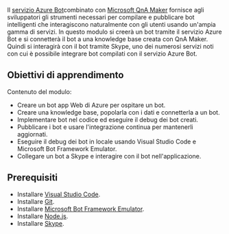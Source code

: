 Il [servizio Azure Bot](https://azure.microsoft.com/en*us/services/bot*service/)combinato con [Microsoft QnA Maker](https://www.qnamaker.ai/) fornisce agli sviluppatori gli strumenti necessari per compilare e pubblicare bot intelligenti che interagiscono naturalmente con gli utenti usando un'ampia gamma di servizi. In questo modulo si creerà un bot tramite il servizio Azure Bot e si connetterà il bot a una knowledge base creata con QnA Maker. Quindi si interagirà con il bot tramite Skype, uno dei numerosi servizi noti con cui è possibile integrare bot compilati con il servizio Azure Bot.

## <a name="learning-objectives"></a>Obiettivi di apprendimento

Contenuto del modulo:

- Creare un bot app Web di Azure per ospitare un bot.
- Creare una knowledge base, popolarla con i dati e connetterla a un bot.
- Implementare bot nel codice ed eseguire il debug dei bot creati.
- Pubblicare i bot e usare l'integrazione continua per mantenerli aggiornati.
- Eseguire il debug dei bot in locale usando Visual Studio Code e Microsoft Bot Framework Emulator.
- Collegare un bot a Skype e interagire con il bot nell'applicazione.

## <a name="prerequisites"></a>Prerequisiti

- Installare [Visual Studio Code](http://code.visualstudio.com).
- Installare [Git](https://git-scm.com).
- Installare [Microsoft Bot Framework Emulator](https://emulator.botframework.com/).
- Installare [Node.js](https://nodejs.org).
- Installare [Skype](https://www.skype.com/en/download-skype/skype-for-computer/).
